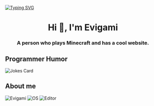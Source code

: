 [![Typing SVG](https://readme-typing-svg.herokuapp.com?lines=Hello!+I+am+Evigami!;HTML+Coder;JavaScript+Game+Developer;Creator+of+The+Theta+Project)](https://git.io/typing-svg)
<h1 align="center">Hi 👋, I'm Evigami</h1>
<h3 align="center">A person who plays Minecraft and has a cool website.</h3>
<h2>Programmer Humor</h2>
<img src="https://readme-jokes.vercel.app/api" alt="Jokes Card" />
<h2>About me</h2>
<p align="left"> 
       <img src="https://komarev.com/ghpvc/?username=Evigami&label=Profile Visitors&color=001eff&style=flat-square" alt="Evigami" />
       <img src="https://img.shields.io/badge/OS-Windows-brightgreen/?logo=Windows&style=flat-square" alt="OS" />
       <img src="https://img.shields.io/badge/Editor-VS%20Code-blue/?logo=Visual%20Studio%20Code&style=flat-square" alt="Editor" />
</p>

